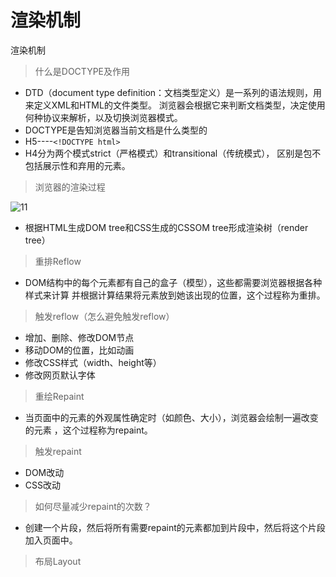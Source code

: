渲染机制
====
渲染机制
>什么是DOCTYPE及作用
* DTD（document type definition：文档类型定义）是一系列的语法规则，用来定义XML和HTML的文件类型。
浏览器会根据它来判断文档类型，决定使用何种协议来解析，以及切换浏览器模式。
* DOCTYPE是告知浏览器当前文档是什么类型的
* H5----````<!DOCTYPE html>````
* H4分为两个模式strict（严格模式）和transitional（传统模式），
区别是包不包括展示性和弃用的元素。

>浏览器的渲染过程

![11](https://github.com/XinLi96/VueTest/blob/master/img/xuanran.png)
* 根据HTML生成DOM tree和CSS生成的CSSOM tree形成渲染树（render tree）

>重排Reflow
* DOM结构中的每个元素都有自己的盒子（模型），这些都需要浏览器根据各种样式来计算
并根据计算结果将元素放到她该出现的位置，这个过程称为重排。

>触发reflow（怎么避免触发reflow）
* 增加、删除、修改DOM节点
* 移动DOM的位置，比如动画
* 修改CSS样式（width、height等）
* 修改网页默认字体

>重绘Repaint
* 当页面中的元素的外观属性确定时（如颜色、大小），浏览器会绘制一遍改变的元素
，这个过程称为repaint。

>触发repaint
* DOM改动
* CSS改动

>如何尽量减少repaint的次数？
* 创建一个片段，然后将所有需要repaint的元素都加到片段中，然后将这个片段加入页面中。

>布局Layout
























